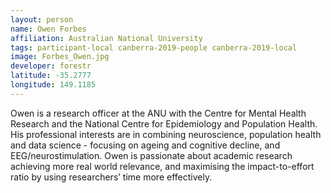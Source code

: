 ```yaml
---
layout: person
name: Owen Forbes
affiliation: Australian National University
tags: participant-local canberra-2019-people canberra-2019-local
image: Forbes_Owen.jpg
developer: forestr
latitude: -35.2777
longitude: 149.1185
---
```

Owen is a research officer at the ANU with the Centre for Mental Health Research and the National Centre for Epidemiology and Population Health. His professional interests are in combining neuroscience, population health and data science - focusing on ageing and cognitive decline, and EEG/neurostimulation. Owen is passionate about academic research achieving more real world relevance, and maximising the impact-to-effort ratio by using researchers’ time more effectively.  